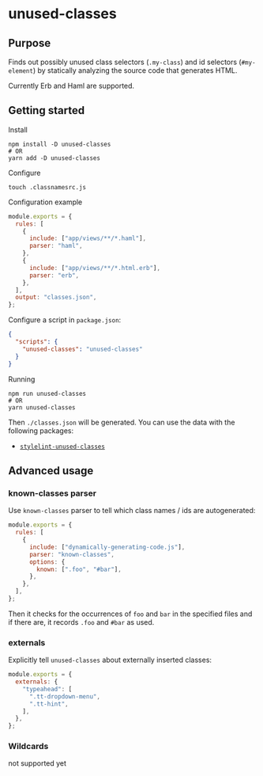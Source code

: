 # unused-classes

## Purpose

Finds out possibly unused class selectors (`.my-class`) and id selectors (`#my-element`) by statically analyzing the source code that generates HTML.

Currently Erb and Haml are supported.

## Getting started

Install

```
npm install -D unused-classes
# OR
yarn add -D unused-classes
```

Configure

```
touch .classnamesrc.js
```

Configuration example

```javascript
module.exports = {
  rules: [
    {
      include: ["app/views/**/*.haml"],
      parser: "haml",
    },
    {
      include: ["app/views/**/*.html.erb"],
      parser: "erb",
    },
  ],
  output: "classes.json",
};
```

Configure a script in `package.json`:

```json
{
  "scripts": {
    "unused-classes": "unused-classes"
  }
}
```

Running

```
npm run unused-classes
# OR
yarn unused-classes
```

Then `./classes.json` will be generated. You can use the data with the following packages:

- [`stylelint-unused-classes`](https://npmjs.com/package/stylelint-unused-classes)

## Advanced usage

### known-classes parser

Use `known-classes` parser to tell which class names / ids are autogenerated:

```javascript
module.exports = {
  rules: [
    {
      include: ["dynamically-generating-code.js"],
      parser: "known-classes",
      options: {
        known: [".foo", "#bar"],
      },
    },
  ],
};
```

Then it checks for the occurrences of `foo` and `bar` in the specified files and if there are,
it records `.foo` and `#bar` as used.

### externals

Explicitly tell `unused-classes` about externally inserted classes:

```javascript
module.exports = {
  externals: {
    "typeahead": [
      ".tt-dropdown-menu",
      ".tt-hint",
    ],
  },
};
```

### Wildcards

not supported yet
